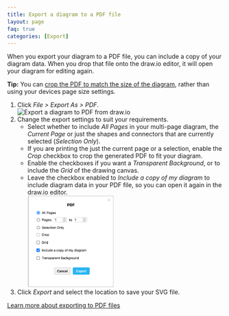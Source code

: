 ```yaml
---
title: Export a diagram to a PDF file
layout: page
faq: true
categories: [Export]
---
```


When you export your diagram to a PDF file, you can include a copy of your diagram data. When you drop that file onto the draw.io editor, it will open your diagram for editing again. 

**Tip:** You can [crop the PDF to match the size of the diagram](/doc/faq/pdf-export-crop.html), rather than using your devices page size settings.

1. Click _File > Export As > PDF_.
<br /><img src="/assets/img/blog/export-pdf.png" style="width=100%;max-width:400px;height:auto;" alt="Export a diagram to PDF from draw.io">
2. Change the export settings to suit your requirements.
   * Select whether to include _All Pages_ in your multi-page diagram, the _Current Page_ or just the shapes and connectors that are currently selected (_Selection Only_).
   * If you are printing the just the current page or a selection, enable the _Crop_ checkbox to crop the generated PDF to fit your diagram.
   * Enable the checkboxes if you want a _Transparent Background_, or to include the _Grid_ of the drawing canvas. 
   * Leave the checkbox enabled to _Include a copy of my diagram_ to include diagram data in your PDF file, so you can open it again in the draw.io editor.
<br /><img src="/assets/img/blog/export-pdf-options.png" style="width=100%;max-width:200px;height:auto;" alt="Change the export settings when exporting to a PDF">
3. Click _Export_ and select the location to save your SVG file.

[Learn more about exporting to PDF files](/blog/export-pdf.html)